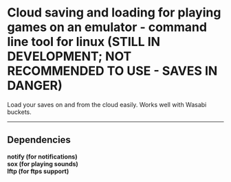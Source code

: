# Cloud saving and loading for playing games on an emulator - command line tool for linux (STILL IN DEVELOPMENT; NOT RECOMMENDED TO USE - SAVES IN DANGER)
Load your saves on and from the cloud easily. Works well with Wasabi buckets. 

- - - -

## Dependencies

**notify (for notifications)<br/>**
**sox (for playing sounds) <br/>**
**lftp (for ftps support) <br/>**
